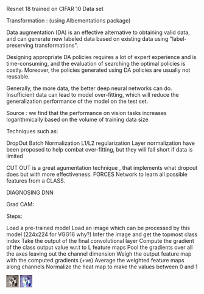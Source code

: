 
Resnet 18 trained on CIFAR 10 Data set 

Transformation : (using Albementations package)

Data augmentation (DA) is an effective alternative to obtaining valid data, and can generate new labeled data based on existing data using "label-preserving transformations". 

Designing appropriate DA policies requires a lot of expert experience and is time-consuming, and the evaluation of searching the optimal policies is costly. Moreover, the policies generated using DA policies are usually not reusable.

Generally, the more data, the better deep neural networks can do. Insufficient data can lead to model over-fitting, which will reduce the generalization performance of the model on the test set.

Source : we find that the performance on vision tasks increases logarithmically based on the volume of training data size

 

Techniques such as:

DropOut
Batch Normalization
L1/L2 regularization 
Layer normalization 
have been proposed to help combat over-fitting, but they will fall short if data is limited

CUT OUT is a great agumentation technique , that implements what dropout does but with more effectiveness. FORCES Network to learn all possible features from a CLASS.



DIAGNOSING DNN

Grad CAM:

Steps: 

Load a pre-trained model
Load an image which can be processed by this model (224x224 for VGG16 why?)
Infer the image and get the topmost class index
Take the output of the final convolutional layer
Compute the gradient of the class output value w.r.t to L feature maps
Pool the gradients over all the axes leaving out the channel dimension
Weigh the output feature map with the computed gradients (+ve)
Average the weighted feature maps along channels
Normalize the heat map to make the values between 0 and 1


![plot](./test/dog/dog1.png)
![plot](./Gradcam_out/map.jpg)

